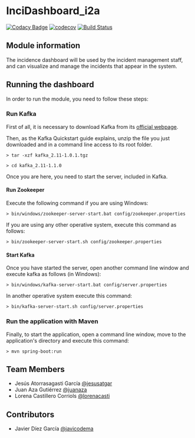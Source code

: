 # InciDashboard_i2a

[![Codacy Badge](https://api.codacy.com/project/badge/Grade/a2c41f52eec04a038438c098967eaaae)](https://www.codacy.com/app/jesusatgar/InciDashboard_i2a?utm_source=github.com&amp;utm_medium=referral&amp;utm_content=Arquisoft/InciDashboard_i2a&amp;utm_campaign=Badge_Grade)
[![codecov](https://codecov.io/gh/jesusatgar/InciDashboard_i2a/branch/master/graph/badge.svg)](https://codecov.io/gh/jesusatgar/InciDashboard_i2a)
[![Build Status](https://travis-ci.org/jesusatgar/InciDashboard_i2a.svg?branch=master)](https://travis-ci.org/jesusatgar/InciDashboard_i2a)

## Module information
The incidence dashboard will be used by the incident management staff, and can visualize and manage the incidents that appear in the system.

## Running the dashboard
In order to run the module, you need to follow these steps:

### Run Kafka
First of all, it is necessary to download Kafka from its [official webpage](https://kafka.apache.org/downloads).

Then, as the Kafka Quickstart guide explains, unzip the file you just downloaded and in a command line access to its root folder.

`> tar -xzf kafka_2.11-1.0.1.tgz`

`> cd kafka_2.11-1.1.0`

Once you are here, you need to start the server, included in Kafka.

#### Run Zookeeper

Execute the following command if you are using Windows:

`> bin/windows/zookeeper-server-start.bat config/zookeeper.properties`

If you are using any other operative system, execute this command as follows:

`> bin/zookeeper-server-start.sh config/zookeeper.properties`


#### Start Kafka
Once you have started the server, open another command line window and execute kafka as follows (in Windows):

`> bin/windows/kafka-server-start.bat config/server.properties`

In another operative system execute this command:

`> bin/kafka-server-start.sh config/server.properties`

### Run the application with Maven
Finally, to start the application, open a command line window, move to the application's directory and execute this command:

`> mvn spring-boot:run`

## Team Members
* Jesús Atorrasagasti García [@jesusatgar](https://github.com/jesusatgar)
* Juan Aza Gutiérrez [@juanaza](https://github.com/juanaza)
* Lorena Castillero Corriols [@lorenacasti](https://github.com/lorenacasti)

## Contributors
* Javier Díez García [@javicodema](https://github.com/javicodema)
